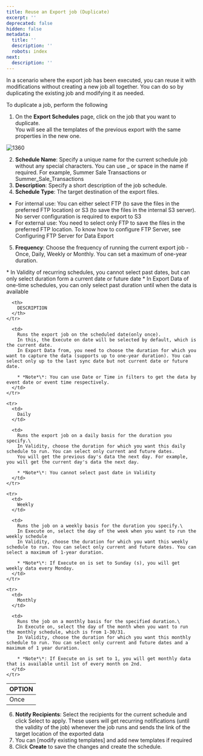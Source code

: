 ```yaml
---
title: Reuse an Export job (Duplicate)
excerpt: ''
deprecated: false
hidden: false
metadata:
  title: ''
  description: ''
  robots: index
next:
  description: ''
---
```

In a scenario where the export job has been executed, you can reuse it with modifications without creating a new job all together. You can do so by duplicating the existing job and modifying it as needed.

To duplicate a job, perform the following

1. On the **Export Schedules** page, click on the job that you want to duplicate.\
   You will see all the templates of the previous export with the same properties in the new one.

![1360](https://files.readme.io/eb8fee0-fIpHD_ezt56eTcdgL9rZG4aJ7XKV8en9oA.png "fIpHD_ezt56eTcdgL9rZG4aJ7XKV8en9oA.png")

2. **Schedule Name**: Specify a unique name for the current schedule job without any special characters.  You can use \_ or space in the name if required. For example, Summer Sale Transactions or Summer\_Sale\_Transactions
3. **Description**: Specify a short description of the job schedule.
4. **Schedule Type**: The target destination of the export files.

* For internal use: You can either select FTP (to save the files in the preferred FTP location) or S3 (to save the files in the internal S3 server). No server configuration is required to export to S3
* For external use:  You need to select only FTP to save the files in the preferred FTP location. To know how to configure FTP Server, see Configuring FTP Server for Data Export

5. **Frequency**: Choose the frequency of running the current export job - Once, Daily, Weekly or Monthly. You can set a maximum of one-year duration.

<Note title="Note">
* In Validity of recurring schedules, you cannot select past dates, but can only select duration form a current date or future date
* In Export Data of one-time schedules, you can only select past duration until when the data is available
</Note>

<Table align={["left","left"]}>
  <thead>
    <tr>
      <th>
        OPTION
      </th>

      <th>
        DESCRIPTION
      </th>
    </tr>
  </thead>

  <tbody>
    <tr>
      <td>
        Once
      </td>

      <td>
        Runs the export job on the scheduled date(only once).
        In this, the Execute on date will be selected by default, which is the current date.
        In Export Data from, you need to choose the duration for which you want to capture the data (supports up to one-year duration). You can select only up to the last sync date but not current date or future date.

        * *Note*\*: You can use Date or Time in filters to get the data by event date or event time respectively.
      </td>
    </tr>

    <tr>
      <td>
        Daily
      </td>

      <td>
        Runs the export job on a daily basis for the duration you specify.\
        In Validity, choose the duration for which you want this daily schedule to run. You can select only current and future dates.
        You will get the previous day's data the next day. For example, you will get the current day's data the next day.

        * *Note*\*: You cannot select past date in Validity
      </td>
    </tr>

    <tr>
      <td>
        Weekly
      </td>

      <td>
        Runs the job on a weekly basis for the duration you specify.\
        In Execute on, select the day of the week when you want to run the weekly schedule
        In Validity, choose the duration for which you want this weekly schedule to run. You can select only current and future dates. You can select a maximum of 1-year duration.

        * *Note*\*: If Execute on is set to Sunday (s), you will get weekly data every Monday.
      </td>
    </tr>

    <tr>
      <td>
        Monthly
      </td>

      <td>
        Runs the job on a monthly basis for the specified duration.\
        In Execute on, select the day of the month when you want to run the monthly schedule, which is from 1-30/31.
        In Validity, choose the duration for which you want this monthly schedule to run. You can select only current and future dates and a maximum of 1 year duration.

        * *Note*\*: If Execute on is set to 1, you will get monthly data that is available until 1st of every month on 2nd.
      </td>
    </tr>
  </tbody>
</Table>

6. **Notify Recipients**: Select the recipients for the current schedule and click Select to apply. These users will get recurring notifications (until the validity of the job) whenever the job runs and sends the link of the target location of the exported data
7. You can \[modify existing templates] and add new templates if required
8. Click **Create** to save the changes and create the schedule.